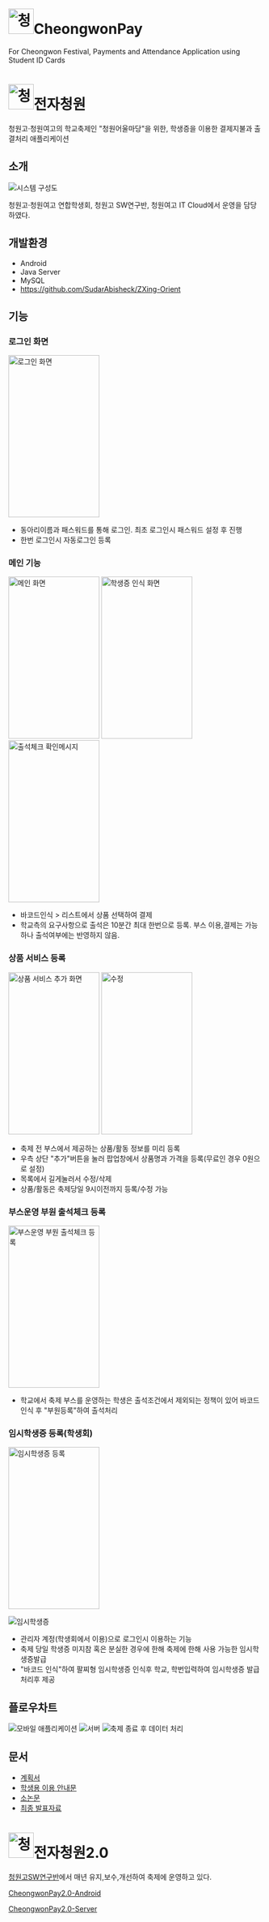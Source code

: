 # <img src="docs/img/cheongwon.png" width="50px" height="50px" title="청원학원 로고" alt="청원학원 로고"/>CheongwonPay
For Cheongwon Festival, Payments and Attendance Application using Student ID Cards

# <img src="docs/img/cheongwon.png" width="50px" height="50px" title="청원학원 로고" alt="청원학원 로고"/>전자청원
청원고·청원여고의 학교축제인 "청원어울마당"을 위한, 학생증을 이용한 결제지불과 출결처리 애플리케이션

## 소개
![시스템 구성도](docs/img/시스템_구성도.png)

청원고·청원여고 연합학생회, 청원고 SW연구반, 청원여고 IT Cloud에서 운영을 담당하였다.

## 개발환경
- Android
- Java Server
- MySQL
- https://github.com/SudarAbisheck/ZXing-Orient

## 기능

### 로그인 화면
<img src="docs/img/Screenshot_20161113-171743.png" width="180px" height="320px" title="로그인 화면" alt="로그인 화면"></img>

- 동아리이름과 패스워드를 통해 로그인. 최초 로그인시 패스워드 설정 후 진행
- 한번 로그인시 자동로그인 등록

### 메인 기능
<img src="docs/img/Screenshot_20161113-171527.png" width="180px" height="320px" title="메인 화면" alt="메인 화면"></img>
<img src="docs/img/Screenshot_20161113-171316.png" width="180px" height="320px" title="학생증 인식 화면" alt="학생증 인식 화면"></img>
<img src="docs/img/Screenshot_20161113-173700.png" width="180px" height="320px" title="출석체크 확인메시지" alt="출석체크 확인메시지"></img>

- 바코드인식 > 리스트에서 상품 선택하여 결제
- 학교측의 요구사항으로 출석은 10분간 최대 한번으로 등록. 부스 이용,결제는 가능하나 출석여부에는 반영하지 않음.

### 상품 서비스 등록
<img src="docs/img/Screenshot_20161113-171540.png" width="180px" height="320px" title="상품 서비스 추가 화면" alt="상품 서비스 추가 화면"></img>
<img src="docs/img/KakaoTalk_20161123_012805347.png" width="180px" height="320px" title="수정" alt="수정"></img>

- 축제 전 부스에서 제공하는 상품/활동 정보를 미리 등록
- 우측 상단 "추가"버튼을 눌러 팝업창에서 상품명과 가격을 등록(무료인 경우 0원으로 설정)
- 목록에서 길게눌러서 수정/삭제
- 상품/활동은 축제당일 9시이전까지 등록/수정 가능

### 부스운영 부원 출석체크 등록
<img src="docs/img/Screenshot_20161113-173653.png" width="180px" height="320px" title="부스운영 부원 출석체크 등록" alt="부스운영 부원 출석체크 등록"></img>

- 학교에서 축제 부스를 운영하는 학생은 출석조건에서 제외되는 정책이 있어 바코드 인식 후 "부원등록"하여 출석처리

### 임시학생증 등록(학생회)
<img src="docs/img/Screenshot_20161113-174700.png" width="180px" height="320px" title="임시학생증 등록" alt="임시학생증 등록"></img>

![임시학생증](docs/img/팔찌타입.png)

- 관리자 계정(학생회에서 이용)으로 로그인시 이용하는 기능
- 축제 당일 학생증 미지참 혹은 분실한 경우에 한해 축제에 한해 사용 가능한 임시학생증발급
- "바코드 인식"하여 팔찌형 임시학생증 인식후 학교, 학번입력하여 임시학생증 발급 처리후 제공


## 플로우차트
![모바일 애플리케이션](docs/img/flowchart1.png)
![서버](docs/img/flowchart2.png)
![축제 종료 후 데이터 처리](docs/img/flowchart3.png)

## 문서

- [계획서](docs/축제%20내%20전자화폐화%20계획서.pdf)
- [학생용 이용 안내문](docs/전자청원%20관련%20안내문.pdf)
- [소논문](docs/축제%20내%20전자시스템화와%20분석.pdf)
- [최종 발표자료](http://prezi.com/abeyq0abvuql/)

# <img src="docs/img/cheongwon.png" width="50px" height="50px" title="청원학원 로고" alt="청원학원 로고"/>전자청원2.0
[청원고SW연구반](https://github.com/Cheongwon-SW-Club)에서 매년 유지,보수,개선하여 축제에 운영하고 있다.

[CheongwonPay2.0-Android](https://github.com/ms214/CheongwonPay2.0-Android)

[CheongwonPay2.0-Server](https://github.com/ms214/CheongwonPay2.0-Server)
